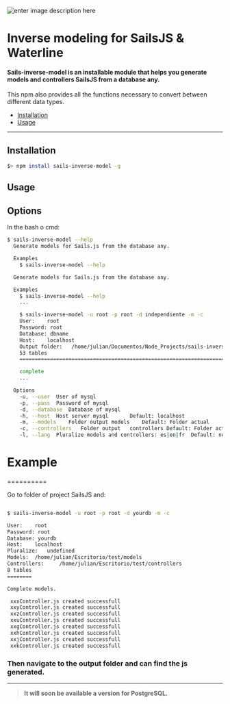 
![enter image description here](http://sailsjs.org/images/bkgd_squiddy.png)
# Inverse modeling for SailsJS & Waterline ##

#### Sails-inverse-model is an installable module that helps you generate models and controllers SailsJS from a database any. ####

This npm also provides all the functions necessary to convert between different data types.

* [Installation](#installation)
* [Usage](#usage)

------

## Installation ##

```bash
$> npm install sails-inverse-model -g
```

## __Usage__ ##

## Options ##

In the bash o cmd:

```bash
$ sails-inverse-model --help
  Generate models for Sails.js from the database any.

  Examples
    $ sails-inverse-model --help

  Generate models for Sails.js from the database any.

  Examples
    $ sails-inverse-model --help
    ...

    $ sails-inverse-model -u root -p root -d independiente -m -c
    User:	 root
    Password: root
    Database: dbname
    Host:	 localhost
    Output folder:	 /home/julian/Documentos/Node_Projects/sails-inverse-model/test/api
    53 tables
    ===============================================================================================

    complete
    ...

  Options
    -u, --user  User of mysql
    -p, --pass  Password of mysql
    -d, --database	Database of mysql
    -h, --host	Host server mysql		Default: localhost
    -m, --models	Folder output models	Default: Folder actual
    -c, --controllers	Folder output	controllers Default: Folder actual
    -l, --lang  Pluralize models and controllers: es|en|fr  Default: no pluralize
```

# Example ##
==========

Go to folder of project SailsJS and:
```bash

$ sails-inverse-model -u root -p root -d yourdb -m -c

User:	 root
Password: root
Database: yourdb
Host:	 localhost
Pluralize:	 undefined
Models:	 /home/julian/Escritorio/test/models
Controllers:	 /home/julian/Escritorio/test/controllers
8 tables
========

Complete models.

 xxxController.js created successfull
 xxyController.js created successfull
 xxzController.js created successfull
 xxuController.js created successfull
 xxgController.js created successfull
 xxhController.js created successfull  
 xxjController.js created successfull
 xxkController.js created successfull
```
### Then navigate to the output folder and can find the js generated.


----------


> __It will soon be available a version for PostgreSQL.__
